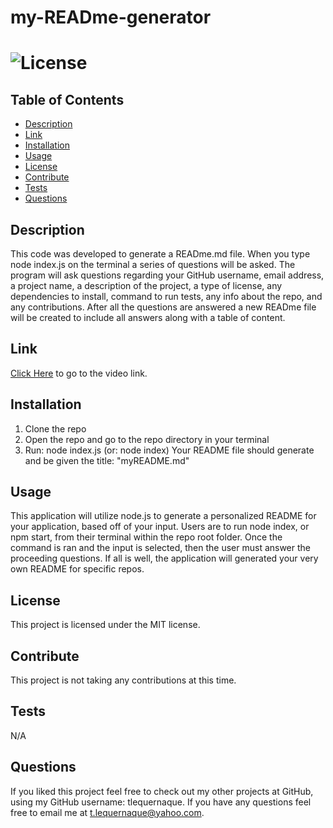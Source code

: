 # my-READme-generator
  # ![License](https://img.shields.io/badge/license-MIT-green.svg)

  ## Table of Contents
  - [Description](#description)
  - [Link](#link)
  - [Installation](#installation)
  - [Usage](#usage)
  - [License](#license)
  - [Contribute](#contribute)
  - [Tests](#tests)
  - [Questions](#questions)

  ## Description
   This code was developed to generate a READme.md file. When you type node index.js on the terminal a series of questions will be asked. The program will ask questions regarding your GitHub username, email address, a project name, a description of the project, a type of license, any dependencies to install, command to run tests, any info about the repo, and any contributions. After all the questions are answered a new READme file will be created to include all answers along with a table of content.
  

  ## Link
  [Click Here](https://drive.google.com/file/d/13KadY20PfFWXU9hjYRmsd25BQ21Qvz5k/view) to go to the video link.
  

  ## Installation
  1. Clone the repo
  2. Open the repo and go to the repo directory in your terminal
  3. Run: node index.js (or: node index) Your README file should generate and be given the title: "myREADME.md"

  ## Usage
  This application will utilize node.js to generate a personalized README for your application, based off of your input. Users are to run node index, or npm start, from their terminal within the repo root folder. Once the command is ran and the input is selected, then the user must answer the proceeding questions. If all is well, the application will generated your very own README for specific repos.

  ## License
  This project is licensed under the MIT license.

  ## Contribute
  This project is not taking any contributions at this time.

  ## Tests
  N/A

  ## Questions
  If you liked this project feel free to check out my other projects at GitHub, using my GitHub username: tlequernaque.
  If you have any questions feel free to email me at  t.lequernaque@yahoo.com.
